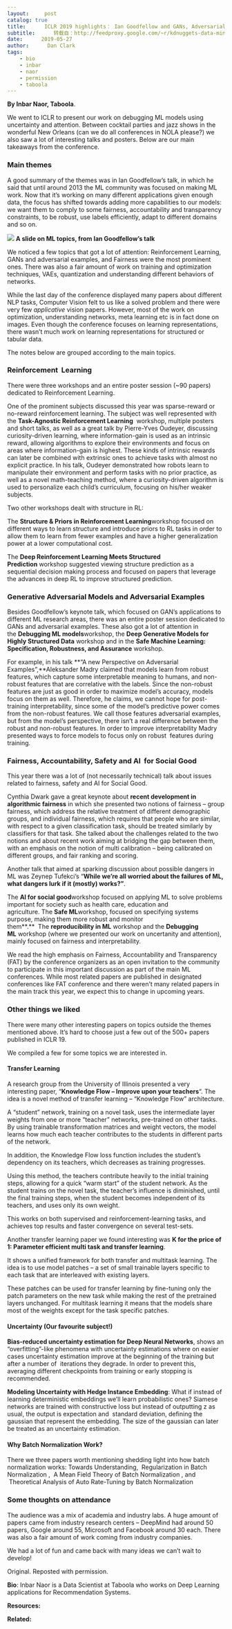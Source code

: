 ```yaml
---
layout:     post
catalog: true
title:      ICLR 2019 highlights： Ian Goodfellow and GANs, Adversarial Examples, Reinforcement Learning, Fairness, Safety, Social Good, and all that jazz
subtitle:      转载自：http://feedproxy.google.com/~r/kdnuggets-data-mining-analytics/~3/60ZEw9fNMGU/iclr-2019-highlights.html
date:      2019-05-27
author:      Dan Clark
tags:
    - bio
    - inbar
    - naor
    - permission
    - taboola
---
```


**By Inbar Naor, Taboola**.

We went to ICLR to present our work on debugging ML models using uncertainty and attention. Between cocktail parties and jazz shows in the wonderful New Orleans (can we do all conferences in NOLA please?) we also saw a lot of interesting talks and posters. Below are our main takeaways from the conference.

### Main themes

A good summary of the themes was in Ian Goodfellow’s talk, in which he said that until around 2013 the ML community was focused on making ML work. Now that it’s working on many different applications given enough data, the focus has shifted towards adding more capabilities to our models: we want them to comply to some fairness, accountability and transparency constraints, to be robust, use labels efficiently, adapt to different domains and so on.

![](https://engineering.taboola.com/wp-content/uploads/2019/05/WhatsApp-Image-2019-05-15-at-15.25.52-768x576.jpeg)
**A slide on ML topics, from Ian Goodfellow’s talk**

We noticed a few topics that got a lot of attention: Reinforcement Learning, GANs and adversarial examples, and Fairness were the most prominent ones. There was also a fair amount of work on training and optimization techniques, VAEs, quantization and understanding different behaviors of networks.

While the last day of the conference displayed many papers about different NLP tasks, Computer Vision felt to us like a solved problem and there were very few *applicative* vision papers. However, most of the work on optimization, understanding networks, meta learning etc is in fact done on images. Even though the conference focuses on learning representations, there wasn’t much work on learning representations for structured or tabular data.

The notes below are grouped according to the main topics.

### Reinforcement  Learning

There were three workshops and an entire poster session (~90 papers) dedicated to Reinforcement Learning.

One of the prominent subjects discussed this year was sparse-reward or no-reward reinforcement learning. The subject was well represented with the **Task-Agnostic Reinforcement Learning**  workshop, multiple posters and short talks, as well as a great talk by Pierre-Yves Oudeyer, discussing curiosity-driven learning, where information-gain is used as an intrinsic reward, allowing algorithms to explore their environments and focus on areas where information-gain is highest. These kinds of intrinsic rewards can later be combined with extrinsic ones to achieve tasks with almost no explicit practice. In his talk, Oudeyer demonstrated how robots learn to manipulate their environment and perform tasks with no prior practice, as well as a novel math-teaching method, where a curiosity-driven algorithm is used to personalize each child’s curriculum, focusing on his/her weaker subjects.

Two other workshops dealt with structure in RL:

The **Structure & Priors in Reinforcement Learning**workshop focused on different ways to learn structure and introduce priors to RL tasks in order to allow them to learn from fewer examples and have a higher generalization power at a lower computational cost.

The **Deep Reinforcement Learning Meets Structured Prediction** workshop suggested viewing structure prediction as a sequential decision making process and focused on papers that leverage the advances in deep RL to improve structured prediction.

### Generative Adversarial Models and Adversarial Examples

Besides Goodfellow’s keynote talk, which focused on GAN’s applications to different ML research areas, there was an entire poster session dedicated to GANs and adversarial examples. These also got a lot of attention in the **Debugging ML models**workshop, the **Deep Generative Models for Highly Structured Data** workshop and in the **Safe Machine Learning: Specification, Robustness, and Assurance** workshop.

For example, in his talk **“A new Perspective on Adversarial Examples”,**Aleksander Madry claimed that models learn from robust features, which capture some interpretable meaning to humans, and non-robust features that are correlative with the labels. Since the non-robust features are just as good in order to maximize model’s accuracy, models focus on them as well. Therefore, he claims, we cannot hope for post-training interpretability, since some of the model’s predictive power comes from the non-robust features. We call those features adversarial examples, but from the model’s perspective, there isn’t a real difference between the robust and non-robust features. In order to improve interpretability Madry presented ways to force models to focus only on robust  features during training.

### Fairness, Accountability, Safety and AI  for Social Good

This year there was a lot of (not necessarily technical) talk about issues related to fairness, safety and AI for Social Good.

Cynthia Dwark gave a great keynote about **recent development in algorithmic fairness** in which she presented two notions of fairness – group fairness, which address the relative treatment of different demographic groups, and individual fairness, which requires that people who are similar, with respect to a given classification task, should be treated similarly by classifiers for that task. She talked about the challenges related to the two notions and about recent work aiming at bridging the gap between them, with an emphasis on the notion of multi calibration – being calibrated on different groups, and fair ranking and scoring.

Another talk that aimed at sparking discussion about possible dangers in ML was Zeynep Tufekci’s “**While we’re all worried about the failures of ML, what dangers lurk if it (mostly) works?”**.

The **AI for social good**workshop focused on applying ML to solve problems important for society such as health care, education and agriculture. The **Safe ML**workshop, focused on specifying systems purpose, making them more robust and monitor them**.**  The **reproducibility in ML** workshop and the **Debugging ML** workshop (where we presented our work on uncertanity and attention), mainly focused on fairness and interpretability.

We read the high emphasis on Fairness, Accountability and Transparency (FAT) by the conference organizers as an open invitation to the community to participate in this important discussion as part of the main ML conferences. While most related papers are published in designated conferences like FAT conference and there weren’t many related papers in the main track this year, we expect this to change in upcoming years.

### Other things we liked

There were many other interesting papers on topics outside the themes mentioned above. It’s hard to choose just a few out of the 500+ papers published in ICLR 19.

We compiled a few for some topics we are interested in.

#### **Transfer Learning**

A research group from the University of Illinois presented a very interesting paper, “**Knowledge Flow – Improve upon your teachers**“. The idea is a novel method of transfer learning – “Knowledge Flow” architecture.

A “student” network, training on a novel task, uses the intermediate layer weights from one or more “teacher” networks, pre-trained on other tasks. By using trainable transformation matrices and weight vectors, the model learns how much each teacher contributes to the students in different parts of the network.

In addition, the Knowledge Flow loss function includes the student’s dependency on its teachers, which decreases as training progresses.

Using this method, the teachers contribute heavily to the initial training steps, allowing for a quick “warm start” of the student network. As the student trains on the novel task, the teacher’s influence is diminished, until the final training steps, when the student becomes independent of its teachers, and uses only its own weight.

This works on both supervised and reinforcement-learning tasks, and achieves top results and faster convergence on several test-sets.

Another transfer learning paper we found interesting was **K for the price of 1: Parameter efficient multi task and transfer learning**.

It shows a unified framework for both transfer and multitask learning. The idea is to use model patches – a set of small trainable layers specific to each task that are interleaved with existing layers.

These patches can be used for transfer learning by fine-tuning only the patch parameters on the new task while making the rest of the pretrained layers unchanged. For multitask learning it means that the models share most of the weights except for the task specific patches.

#### **Uncertainty (Our favourite subject!)**

**Bias-reduced uncertainty estimation for Deep Neural Networks**, shows an “overfitting”-like phenomena with uncertainty estimations where on easier cases uncertainty estimation improve at the beginning of the training but after a number of  iterations they degrade. In order to prevent this, averaging different checkpoints from training or early stopping is recommended.

**Modeling Uncertainty with Hedge Instance Embedding**: What if instead of learning deterministic embeddings we’ll learn probabilistic ones? Siamese networks are trained with constructive loss but instead of outputting z as usual, the output is expectation and  standard deviation, defining the gaussian that represent the embedding. The size of the gaussian can later be treated as an uncertainty estimation.

#### **Why Batch Normalization Work?**

There we three papers worth mentioning shedding light into how batch normalization works: Towards Understanding,  Regularization in Batch Normalization ,  A Mean Field Theory of Batch Normalization , and  Theoretical Analysis of Auto Rate-Tuning by Batch Normalization

### Some thoughts on attendance

The audience was a mix of academia and industry labs. A huge amount of papers came from industry research centers – DeepMind had around 50 papers, Google around 55, Microsoft and Facebook around 30 each. There was also a fair amount of work coming from industry companies.

We had a lot of fun and came back with many ideas we can’t wait to develop!

Original. Reposted with permission.

**Bio**: Inbar Naor is a Data Scientist at Taboola who works on Deep Learning applications for Recommendation Systems.

**Resources:**

**Related:**



 

